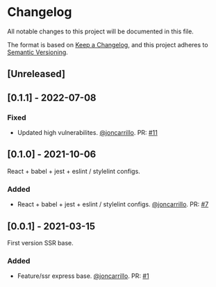 # Changelog
All notable changes to this project will be documented in this file.

The format is based on [Keep a Changelog](https://keepachangelog.com/en/1.0.0/),
and this project adheres to [Semantic Versioning](https://semver.org/spec/v2.0.0.html).

## [Unreleased]

## [0.1.1] - 2022-07-08
### Fixed
- Updated high vulnerabilites. [@joncarrillo](https://github.com/joncarrillo). PR: [#11](https://github.com/joncarrillo/isomorphic-base/pull/11)

## [0.1.0] - 2021-10-06
 
React + babel + jest + eslint / stylelint configs.
 
### Added
- React + babel + jest + eslint / stylelint configs. [@joncarrillo](https://github.com/joncarrillo). PR: [#7](https://github.com/joncarrillo/isomorphic-base/pull/7)
 
## [0.0.1] - 2021-03-15
 
First version SSR base.
 
### Added
- Feature/ssr express base. [@joncarrillo](https://github.com/joncarrillo). PR: [#1](https://github.com/joncarrillo/isomorphic-base/pull/1)
